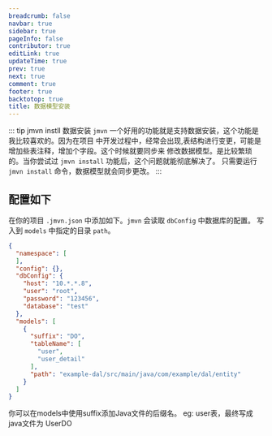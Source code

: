 ```yaml
---
breadcrumb: false
navbar: true
sidebar: true
pageInfo: false
contributor: true
editLink: true
updateTime: true
prev: true
next: true
comment: true
footer: true
backtotop: true
title: 数据模型安装
---
```


::: tip jmvn instll 数据安装
`jmvn` 一个好用的功能就是支持数据安装，这个功能是我比较喜欢的。因为在项目
中开发过程中，经常会出现,表结构进行变更，可能是增加些表注释，增加个字段。这个时候就要同步来
修改数据模型。是比较繁琐的。当你尝试过 `jmvn install` 功能后，这个问题就能彻底解决了。
只需要运行 `jmvn install` 命令，数据模型就会同步更改。
:::




## 配置如下

在你的项目 `.jmvn.json` 中添加如下。`jmvn` 会读取 `dbConfig` 中数据库的配置。
写入到 `models` 中指定的目录 `path`。

```json 
{
  "namespace": [
  ],
  "config": {},
  "dbConfig": {
    "host": "10.*.*.8",
    "user": "root",
    "password": "123456",
    "database": "test"
  },
  "models": [
    {
      "suffix": "DO",
      "tableName": [
        "user",
        "user_detail"
      ],
      "path": "example-dal/src/main/java/com/example/dal/entity"
    }
  ]
}
```

你可以在models中使用suffix添加Java文件的后缀名。
eg: user表，最终写成java文件为 UserDO
